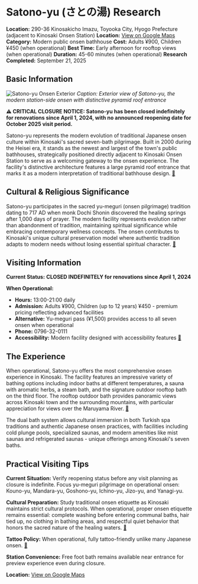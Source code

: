 # Satono-yu (さとの湯) Research

**Location:** 290-36 Kinosakicho Imazu, Toyooka City, Hyogo Prefecture (adjacent to Kinosaki Onsen Station)
**Location:** [View on Google Maps](https://maps.google.com/maps?q=35.6255337,134.8106048)
**Category:** Modern public onsen bathhouse
**Cost:** Adults ¥900, Children ¥450 (when operational)
**Best Time:** Early afternoon for rooftop views (when operational)
**Duration:** 45-60 minutes (when operational)
**Research Completed:** September 21, 2025

## Basic Information

![Satono-yu Onsen Exterior](https://cdn.wowu.travel/image_store/684a5791111dd638808e270a4b33e372.jpg)
*Caption: Exterior view of Satono-yu, the modern station-side onsen with distinctive pyramid roof entrance*

**⚠️ CRITICAL CLOSURE NOTICE: Satono-yu has been closed indefinitely for renovations since April 1, 2024, with no announced reopening date for October 2025 visit period.**

Satono-yu represents the modern evolution of traditional Japanese onsen culture within Kinosaki's sacred seven-bath pilgrimage. Built in 2000 during the Heisei era, it stands as the newest and largest of the town's public bathhouses, strategically positioned directly adjacent to Kinosaki Onsen Station to serve as a welcoming gateway to the onsen experience. The facility's distinctive architecture features a large pyramid roof entrance that marks it as a modern interpretation of traditional bathhouse design. [🔗](https://visitkinosaki.com/things-to-do/satono-yu/)

## Cultural & Religious Significance

Satono-yu participates in the sacred yu-meguri (onsen pilgrimage) tradition dating to 717 AD when monk Dochi Shonin discovered the healing springs after 1,000 days of prayer. The modern facility represents evolution rather than abandonment of tradition, maintaining spiritual significance while embracing contemporary wellness concepts. The onsen contributes to Kinosaki's unique cultural preservation model where authentic tradition adapts to modern needs without losing essential spiritual character. [🔗](https://www.bokksu.com/blogs/news/serene-waters-the-healing-springs-of-kinosaki-onsen)

## Visiting Information

**Current Status:** **CLOSED INDEFINITELY for renovations since April 1, 2024**

**When Operational:**
- **Hours:** 13:00-21:00 daily
- **Admission:** Adults ¥900, Children (up to 12 years) ¥450 - premium pricing reflecting advanced facilities
- **Alternative:** Yu-meguri pass (¥1,500) provides access to all seven onsen when operational
- **Phone:** 0796-32-0111
- **Accessibility:** Modern facility designed with accessibility features [🔗](https://visitkinosaki.com/things-to-do/satono-yu/)

## The Experience

When operational, Satono-yu offers the most comprehensive onsen experience in Kinosaki. The facility features an impressive variety of bathing options including indoor baths at different temperatures, a sauna with aromatic herbs, a steam bath, and the signature outdoor rooftop bath on the third floor. The rooftop outdoor bath provides panoramic views across Kinosaki town and the surrounding mountains, with particular appreciation for views over the Maruyama River. [🔗](https://www.wowu.travel/spots/kinosaki-onsen-sato-no-yu)

The dual bath system allows cultural immersion in both Turkish spa traditions and authentic Japanese onsen practices, with facilities including cold plunge pools, specialized saunas, and modern amenities like mist saunas and refrigerated saunas - unique offerings among Kinosaki's seven baths.

## Practical Visiting Tips

**Current Situation:** Verify reopening status before any visit planning as closure is indefinite. Focus yu-meguri pilgrimage on operational onsen: Kouno-yu, Mandara-yu, Goshono-yu, Ichino-yu, Jizo-yu, and Yanagi-yu.

**Cultural Preparation:** Study traditional onsen etiquette as Kinosaki maintains strict cultural protocols. When operational, proper onsen etiquette remains essential: complete washing before entering communal baths, hair tied up, no clothing in bathing areas, and respectful quiet behavior that honors the sacred nature of the healing waters. [🔗](https://visitkinosaki.com/plan/visitor-info/guides/taking-japanese-bath/)

**Tattoo Policy:** When operational, fully tattoo-friendly unlike many Japanese onsen. [🔗](https://thiswaytojapan.com/kinosaki-onsen-travel-guide/)

**Station Convenience:** Free foot bath remains available near entrance for preview experience even during closure.

**Location:** [View on Google Maps](https://maps.google.com/maps?q=290-36+Kinosakicho+Imazu,+Toyooka+City,+Hyogo+Prefecture)
